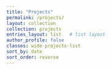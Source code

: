 ```yaml
---
title: "Projects"
permalink: /projects/
layout: collection
collection: projects
entries_layout: list   # list layout
author_profile: false
classes: wide projects-list
sort_by: date
sort_order: reverse
---
```

